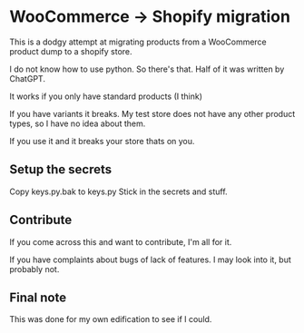 # WooCommerce -> Shopify migration

This is a dodgy attempt at migrating products from a WooCommerce product dump to a shopify store.

I do not know how to use python. So there's that. Half of it was written by ChatGPT.

It works if you only have standard products (I think)

If you have variants it breaks. My test store does not have any other product types, so I have no idea about them.

If you use it and it breaks your store thats on you.


## Setup the secrets

Copy keys.py.bak to keys.py
Stick in the secrets and stuff.


## Contribute

If you come across this and want to contribute, I'm all for it.

If you have complaints about bugs of lack of features. I may look into it, but probably not.

## Final note

This was done for my own edification to see if I could.


